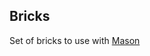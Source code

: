## Bricks

Set of bricks to use with [Mason](https://github.com/felangel/mason/tree/master/packages/mason_cli)
